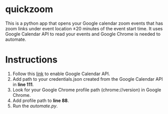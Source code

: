 # quickzoom
This is a python app that opens your Google calendar zoom events that has zoom links under event location ±20 minutes of the event start time. It uses Google Calendar API to read your events and Google Chrome is needed to automate.  

# Instructions
1. Follow this [link](https://developers.google.com/calendar/quickstart/python) to enable Google Calendar API.
2. Add path to your credentials.json created from the Google Calendar API in **line 111**.
3. Look for your Google Chrome profile path (chrome://version) in Google Chrome.
4. Add profile path to **line 88**.
5. Run the *automate.py*.
